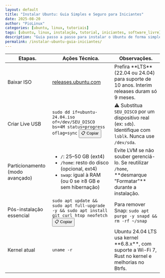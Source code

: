 ```yaml
---
layout: default
title: "Instalar Ubuntu: Guia Simples e Seguro para Iniciantes"
date: 2025-08-20
author: "PioLinux"
categories: [ubuntu, linux, tutoriais]
tags: [ubuntu, linux, instalação, tutorial, iniciantes, software_livre]
description: "Guia passo a passo para instalar o Ubuntu de forma simples e segura. Ideal para quem está migrando do Windows ou usando Linux pela primeira vez."
permalink: /instalar-ubuntu-guia-iniciantes/
---
```








 

<section class="post-content">

  <table class="evergreen-table">
  <thead>
    <tr>
      <th>Etapas.</th>
      <th>Ações Técnica.</th>
      <th>Observações.</th>
    </tr>
  </thead>
  <tbody>
    <tr>
      <td data-label="Etapa">Baixar ISO</td>
      <td data-label="Ação Técnica">
        <a href="https://releases.ubuntu.com/" target="_blank" rel="noopener noreferrer">releases.ubuntu.com</a>
      </td>
      <td data-label="Observação">Prefira **LTS** (22.04 ou 24.04) para suporte de 10 anos. Interim releases duram só 9 meses.</td>
    </tr>
    <tr>
      <td data-label="Etapa">Criar Live USB</td>
      <td data-label="Ação Técnica">
        <code>sudo dd if=ubuntu-24.04.iso of=/dev/SEU_DISCO bs=4M status=progress oflag=sync</code>
        <button class="copy-btn" data-command="sudo dd if=ubuntu-24.04.iso of=/dev/SEU_DISCO bs=4M status=progress oflag=sync">📋 Copiar</button>
      </td>
      <td data-label="Observação">⚠️ Substitua <code>SEU_DISCO</code> por um dispositivo real (ex: <code>sdb</code>). Identifique com <code>lsblk</code>. Nunca use <code>/dev/sda</code>.</td>
    </tr>
    <tr>
      <td data-label="Etapa">Particionamento (modo avançado)</td>
      <td data-label="Ação Técnica">
        <ul>
          <li><code>/</code>: 25–50 GB (ext4)</li>
          <li><code>/home</code>: resto do disco (opcional, ext4)</li>
          <li><code>swap</code>: igual à RAM (ou 0 se ≥8 GB e sem hibernação)</li>
        </ul>
      </td>
      <td data-label="Observação">Evite LVM se não souber gerenciá-lo. Se reutilizar <code>/home</code>, **desmarque "Formatar"** durante a instalação.</td>
    </tr>
    <tr>
      <td data-label="Etapa">Pós-instalação essencial</td>
      <td data-label="Ação Técnica">
        <code>sudo apt update && sudo apt full-upgrade -y && sudo apt install git curl htop neofetch</code>
        <button class="copy-btn" data-command="sudo apt update && sudo apt full-upgrade -y && sudo apt install git curl htop neofetch">📋 Copiar</button>
      </td>
      <td data-label="Observação">Para remover Snap: <code>sudo apt purge -y snapd && rm -rf ~/snap</code></td>
    </tr>
    <tr>
      <td data-label="Etapa">Kernel atual</td>
      <td data-label="Ação Técnica">
        <code>uname -r</code>
      </td>
      <td data-label="Observação">Ubuntu 24.04 LTS usa kernel **6.8.x**, com suporte a Wi-Fi 7, Rust no kernel e melhorias no Btrfs.</td>
    </tr>
  </tbody>
</table>
</section>






